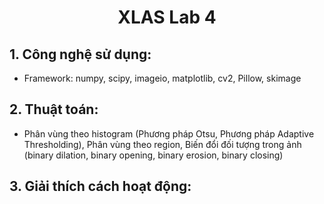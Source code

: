 <div align = center>
<h1>XLAS Lab 4</h1>
</div>

## 1. Công nghệ sử dụng:

 - Framework: numpy, scipy, imageio, matplotlib, cv2, Pillow, skimage

## 2. Thuật toán:

 - Phân vùng theo histogram (Phương pháp Otsu, Phương pháp Adaptive Thresholding), Phân vùng theo region, Biến đổi đối tượng trong ảnh (binary dilation, binary opening, binary erosion, binary closing)

## 3. Giải thích cách hoạt động:


